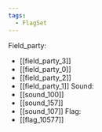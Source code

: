 ```yaml
---
tags:
  - FlagSet
---
```

Field_party:
- [[field_party_3]]
- [[field_party_0]]
- [[field_party_2]]
- [[field_party_1]]
Sound:
- [[sound_100]]
- [[sound_157]]
- [[sound_107]]
Flag:
- [[flag_10577]]

